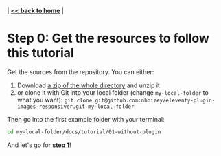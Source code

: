 | **[<< back to home](../../)** |

# Step 0: Get the resources to follow this tutorial

Get the sources from the repository. You can either:

1. Download [a zip of the whole directory](https://github.com/nhoizey/eleventy-plugin-images-responsiver/archive/master.zip) and unzip it
1. or clone it with Git into your local folder (change `my-local-folder` to what you want):
   `git clone git@github.com:nhoizey/eleventy-plugin-images-responsiver.git my-local-folder`

Then go into the first example folder with your terminal:

```bash
cd my-local-folder/docs/tutorial/01-without-plugin
```

And let's go for **[step 1](../01-without-plugin/#readme)**!

